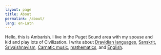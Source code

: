 ```yaml
---
layout: page
title: About
permalink: /about/
lang: en-Latn
---
```


Hello, this is Ambarish. I live in the Puget Sound area with my spouse and kid and play lots of Civilization. I write about [Dravidian languages](/tags/#dravidian-languages), [Sanskrit](/tags/#sanskrit), [Srivaishnavism](/tags/#religion), [Carnatic music](/tags/#music), [mathematics](/tags/#maths), and [English](/tags/#english).
